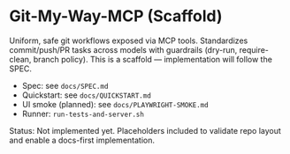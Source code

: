 # Git-My-Way-MCP (Scaffold)

Uniform, safe git workflows exposed via MCP tools. Standardizes commit/push/PR tasks across models with guardrails (dry-run, require-clean, branch policy). This is a scaffold — implementation will follow the SPEC.

- Spec: see `docs/SPEC.md`
- Quickstart: see `docs/QUICKSTART.md`
- UI smoke (planned): see `docs/PLAYWRIGHT-SMOKE.md`
- Runner: `run-tests-and-server.sh`

Status: Not implemented yet. Placeholders included to validate repo layout and enable a docs-first implementation.

